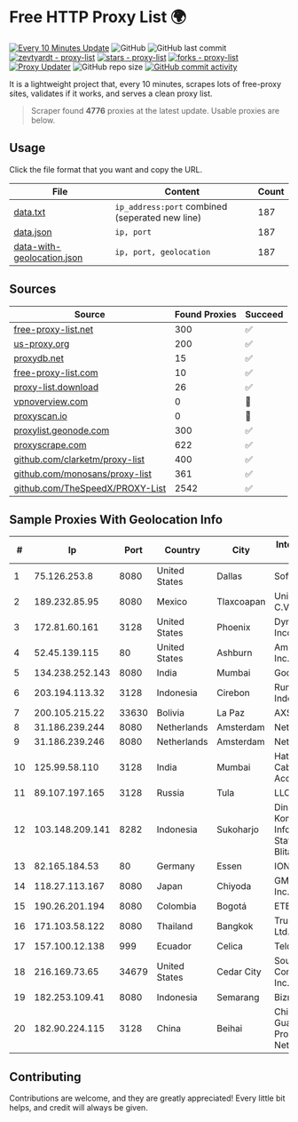 
# Free HTTP Proxy List 🌍

[![Every 10 Minutes Update](https://github.com/mertguvencli/http-proxy-list/actions/workflows/main.yml/badge.svg?branch=main)](https://github.com/mertguvencli/http-proxy-list/actions/workflows/main.yml)
![GitHub](https://img.shields.io/github/license/mertguvencli/http-proxy-list)
![GitHub last commit](https://img.shields.io/github/last-commit/mertguvencli/http-proxy-list)
[![zevtyardt - proxy-list](https://img.shields.io/static/v1?label=zevtyardt&message=proxy-list&color=blue&logo=github)](https://github.com/zevtyardt/proxy-list "Go to GitHub repo")
[![stars - proxy-list](https://img.shields.io/github/stars/zevtyardt/proxy-list?style=social)](https://github.com/zevtyardt/proxy-list)
[![forks - proxy-list](https://img.shields.io/github/forks/zevtyardt/proxy-list?style=social)](https://github.com/zevtyardt/proxy-list)
[![Proxy Updater](https://github.com/zevtyardt/proxy-list/workflows/Proxy%20Updater/badge.svg)](https://github.com/zevtyardt/proxy-list/actions?query=workflow:"Proxy+Updater")
![GitHub repo size](https://img.shields.io/github/repo-size/zevtyardt/proxy-list)
[![GitHub commit activity](https://img.shields.io/github/commit-activity/m/zevtyardt/proxy-list?logo=commits)](https://github.com/zevtyardt/proxy-list/commits/main)

It is a lightweight project that, every 10 minutes, scrapes lots of free-proxy sites, validates if it works, and serves a clean proxy list.

> Scraper found **4776** proxies at the latest update. Usable proxies are below.

## Usage

Click the file format that you want and copy the URL.

|File|Content|Count|
|----|-------|-----|
|[data.txt](https://raw.githubusercontent.com/mertguvencli/http-proxy-list/main/proxy-list/data.txt)|`ip_address:port` combined (seperated new line)|187|
|[data.json](https://raw.githubusercontent.com/mertguvencli/http-proxy-list/main/proxy-list/data.json)|`ip, port`|187|
|[data-with-geolocation.json](https://raw.githubusercontent.com/mertguvencli/http-proxy-list/main/proxy-list/data-with-geolocation.json)|`ip, port, geolocation`|187|

## Sources

|Source|Found Proxies|Succeed|
|------|-------------|-------|
|[free-proxy-list.net](https://free-proxy-list.net)|300|✅|
|[us-proxy.org](https://www.us-proxy.org)|200|✅|
|[proxydb.net](http://proxydb.net)|15|✅|
|[free-proxy-list.com](https://free-proxy-list.com/?page=&port=&type%5B%5D=http&type%5B%5D=https&up_time=0&search=Search)|10|✅|
|[proxy-list.download](https://www.proxy-list.download/HTTP)|26|✅|
|[vpnoverview.com](https://vpnoverview.com/privacy/anonymous-browsing/free-proxy-servers)|0|🚫|
|[proxyscan.io](https://www.proxyscan.io)|0|🚫|
|[proxylist.geonode.com](https://proxylist.geonode.com/api/proxy-list?limit=300&page=1&sort_by=lastChecked&sort_type=desc&protocols=http,https)|300|✅|
|[proxyscrape.com](https://api.proxyscrape.com/v2/?request=displayproxies&protocol=http&timeout=10000&country=all&ssl=all&anonymity=all)|622|✅|
|[github.com/clarketm/proxy-list](https://raw.githubusercontent.com/clarketm/proxy-list/master/proxy-list-raw.txt)|400|✅|
|[github.com/monosans/proxy-list](https://raw.githubusercontent.com/monosans/proxy-list/main/proxies/http.txt)|361|✅|
|[github.com/TheSpeedX/PROXY-List](https://raw.githubusercontent.com/TheSpeedX/PROXY-List/master/http.txt)|2542|✅|


## Sample Proxies With Geolocation Info

|#|Ip|Port|Country|City|Internet Service Provider|
|-|--|----|-------|----|-------------------------|
|1|75.126.253.8|8080|United States|Dallas|SoftLayer|
|2|189.232.85.95|8080|Mexico|Tlaxcoapan|Uninet S.A. de C.V.|
|3|172.81.60.161|3128|United States|Phoenix|Dynu Systems Incorporated|
|4|52.45.139.115|80|United States|Ashburn|Amazon.com, Inc.|
|5|134.238.252.143|8080|India|Mumbai|Google LLC|
|6|203.194.113.32|3128|Indonesia|Cirebon|Rumahweb Indonesia CV.|
|7|200.105.215.22|33630|Bolivia|La Paz|AXS Bolivia S. A.|
|8|31.186.239.244|8080|Netherlands|Amsterdam|NetSkope Inc|
|9|31.186.239.246|8080|Netherlands|Amsterdam|NetSkope Inc|
|10|125.99.58.110|3128|India|Mumbai|Hathway IP over Cable Internet Access|
|11|89.107.197.165|3128|Russia|Tula|LLC TK Altair|
|12|103.148.209.141|8282|Indonesia|Sukoharjo|Dinas Komunikasi Informatika DAN Statistik Kota Blitar|
|13|82.165.184.53|80|Germany|Essen|IONOS SE|
|14|118.27.113.167|8080|Japan|Chiyoda|GMO Internet, Inc.|
|15|190.26.201.194|8080|Colombia|Bogotá|ETB - Colombia|
|16|171.103.58.122|8080|Thailand|Bangkok|True Internet Co., Ltd.|
|17|157.100.12.138|999|Ecuador|Celica|Telconet S.A|
|18|216.169.73.65|34679|United States|Cedar City|South Central Communications, Inc.|
|19|182.253.109.41|8080|Indonesia|Semarang|Biznet Metronet|
|20|182.90.224.115|3128|China|Beihai|China Unicom Guangxi Province Network|



## Contributing

Contributions are welcome, and they are greatly appreciated! Every
little bit helps, and credit will always be given.

